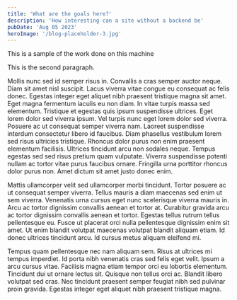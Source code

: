 ```yaml
---
title: 'What are the goals here?'
description: 'How interesting can a site without a backend be'
pubDate: 'Aug 05 2023'
heroImage: '/blog-placeholder-3.jpg'
---
```


This is a sample of the work done on this machine

This is the second paragraph.

Mollis nunc sed id semper risus in. Convallis a cras semper auctor neque. Diam sit amet nisl suscipit. Lacus viverra vitae congue eu consequat ac felis donec. Egestas integer eget aliquet nibh praesent tristique magna sit amet. Eget magna fermentum iaculis eu non diam. In vitae turpis massa sed elementum. Tristique et egestas quis ipsum suspendisse ultrices. Eget lorem dolor sed viverra ipsum. Vel turpis nunc eget lorem dolor sed viverra. Posuere ac ut consequat semper viverra nam. Laoreet suspendisse interdum consectetur libero id faucibus. Diam phasellus vestibulum lorem sed risus ultricies tristique. Rhoncus dolor purus non enim praesent elementum facilisis. Ultrices tincidunt arcu non sodales neque. Tempus egestas sed sed risus pretium quam vulputate. Viverra suspendisse potenti nullam ac tortor vitae purus faucibus ornare. Fringilla urna porttitor rhoncus dolor purus non. Amet dictum sit amet justo donec enim.

Mattis ullamcorper velit sed ullamcorper morbi tincidunt. Tortor posuere ac ut consequat semper viverra. Tellus mauris a diam maecenas sed enim ut sem viverra. Venenatis urna cursus eget nunc scelerisque viverra mauris in. Arcu ac tortor dignissim convallis aenean et tortor at. Curabitur gravida arcu ac tortor dignissim convallis aenean et tortor. Egestas tellus rutrum tellus pellentesque eu. Fusce ut placerat orci nulla pellentesque dignissim enim sit amet. Ut enim blandit volutpat maecenas volutpat blandit aliquam etiam. Id donec ultrices tincidunt arcu. Id cursus metus aliquam eleifend mi.

Tempus quam pellentesque nec nam aliquam sem. Risus at ultrices mi tempus imperdiet. Id porta nibh venenatis cras sed felis eget velit. Ipsum a arcu cursus vitae. Facilisis magna etiam tempor orci eu lobortis elementum. Tincidunt dui ut ornare lectus sit. Quisque non tellus orci ac. Blandit libero volutpat sed cras. Nec tincidunt praesent semper feugiat nibh sed pulvinar proin gravida. Egestas integer eget aliquet nibh praesent tristique magna.
